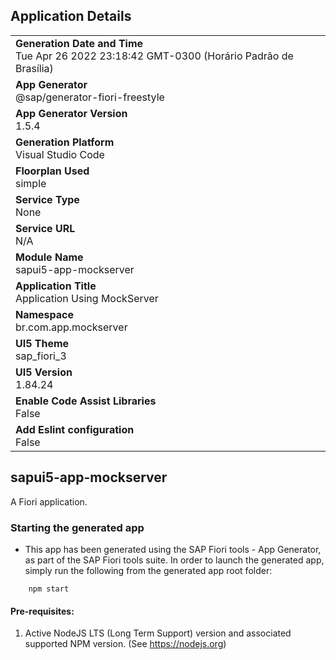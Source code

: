 ## Application Details
|               |
| ------------- |
|**Generation Date and Time**<br>Tue Apr 26 2022 23:18:42 GMT-0300 (Horário Padrão de Brasília)|
|**App Generator**<br>@sap/generator-fiori-freestyle|
|**App Generator Version**<br>1.5.4|
|**Generation Platform**<br>Visual Studio Code|
|**Floorplan Used**<br>simple|
|**Service Type**<br>None|
|**Service URL**<br>N/A
|**Module Name**<br>sapui5-app-mockserver|
|**Application Title**<br>Application Using MockServer|
|**Namespace**<br>br.com.app.mockserver|
|**UI5 Theme**<br>sap_fiori_3|
|**UI5 Version**<br>1.84.24|
|**Enable Code Assist Libraries**<br>False|
|**Add Eslint configuration**<br>False|

## sapui5-app-mockserver

A Fiori application.

### Starting the generated app

-   This app has been generated using the SAP Fiori tools - App Generator, as part of the SAP Fiori tools suite.  In order to launch the generated app, simply run the following from the generated app root folder:

```
    npm start
```

#### Pre-requisites:

1. Active NodeJS LTS (Long Term Support) version and associated supported NPM version.  (See https://nodejs.org)



